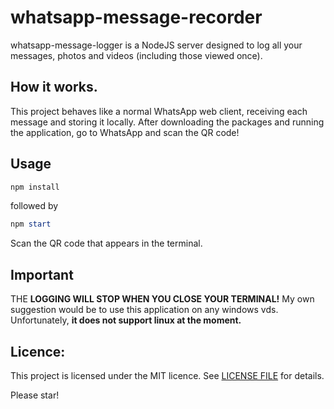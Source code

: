 # whatsapp-message-recorder 

whatsapp-message-logger is a NodeJS server designed to log all your messages, photos and videos (including those viewed once).

## How it works.
This project behaves like a normal WhatsApp web client, receiving each message and storing it locally. After downloading the packages and running the application, go to WhatsApp and scan the QR code!

## Usage 
```powershell
npm install
```
followed by 
```powershell
npm start
```

Scan the QR code that appears in the terminal.

## Important
THE **LOGGING WILL STOP WHEN YOU CLOSE YOUR TERMINAL!**
My own suggestion would be to use this application on any windows vds. 
Unfortunately, **it does not support linux at the moment.**

## Licence:

This project is licensed under the MIT licence. See [LICENSE FILE](LICENSE) for details.

Please star! 
